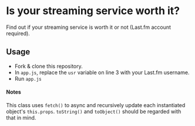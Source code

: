 # Is your streaming service worth it?

Find out if your streaming service is worth it or not (Last.fm account required).

## Usage

* Fork & clone this repository.
* In `app.js`, replace the `usr` variable on line 3 with your Last.fm username.
* Run `app.js`

#### Notes

This class uses `fetch()` to async and recursively update each instantiated object's `this.props`. `toString()` and `toObject()` should be regarded with that in mind.
